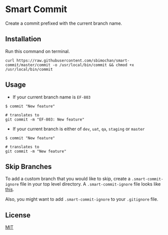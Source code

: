 # Smart Commit

Create a commit prefixed with the current branch name.

## Installation

Run this command on terminal.

```shell
curl https://raw.githubusercontent.com/sbimochan/smart-commit/master/commit -o /usr/local/bin/commit && chmod +x /usr/local/bin/commit
```

## Usage

* If your current branch name is `EF-803`

```shell
$ commit "New feature"

# translates to
git commit -m "EF-803: New feature"
```

* If your current branch is either of `dev`, `uat`, `qa`, `staging` or `master`

```shell
$ commit "New feature"

# translates to
git commit -m "New feature"
```

## Skip Branches

To add a custom branch that you would like to skip, create a `.smart-commit-ignore` file in your top level directory. A `.smart-commit-ignore` file looks like [this](https://github.com/sbimochan/smart-commit/blob/master/.smart-commit-ignore).

Also, you might want to add `.smart-commit-ignore` to your `.gitignore` file.

## License

[MIT](LICENSE)
